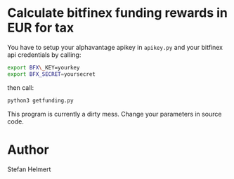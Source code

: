 # Calculate bitfinex funding rewards in EUR for tax

You have to setup your alphavantage apikey in ``apikey.py`` and your bitfinex api credentials by calling: 

```bash
export BFX\_KEY=yourkey 
export BFX_SECRET=yoursecret
```

then call:

```bash
python3 getfunding.py
```

This program is currently a dirty mess. Change your parameters in source code.

# Author

Stefan Helmert

